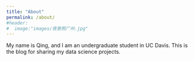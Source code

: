 ```yaml
---
title: "About"
permalink: /about/
#header:
#  image:"images/夜景照广州.jpg"
---
```


My name is Qing, and I am an undergraduate student in UC Davis. This is the blog for sharing my data science projects.
